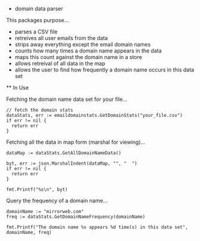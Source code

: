 * domain data parser

This packages purpose...
- parses a CSV file
- retreives all user emails from the data
- strips away everything except the email domain names
- counts how many times a domain name appears in the data
- maps this count against the domain name in a store
- allows retreival of all data in the map
- allows the user to find how frequently a domain name occurs in this data set

** In Use

Fetching the domain name data set for your file...
```golang
// fetch the domain stats 
dataStats, err := emaildomainstats.GetDomainStats("your_file.csv")
if err != nil {
  return err
}
```

Fetching all the data in map form (marshal for viewing)...
```golang
dataMap := dataStats.GetAllDomainNameData()

byt, err := json.MarshalIndent(dataMap, "", "  ")
if err != nil {
  return err
}

fmt.Printf("%s\n", byt)
```

Query the frequency of a domain name... 
```golang 
domainName := "mirrorweb.com"
freq := dataStats.GetDomainNameFrequency(domainName)

fmt.Printf("The domain name %s appears %d time(s) in this data set", domainName, freq)
```